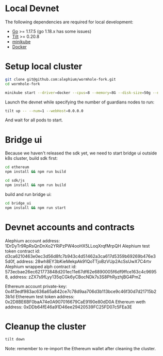 # Local Devnet

The following dependencies are required for local development:

- [Go](https://golang.org/dl/) >= 1.17.5 (go 1.18.x has some issues)
- [Tilt](http://tilt.dev/) >= 0.20.8
- [minikube](https://kubernetes.io/docs/setup/learning-environment/minikube/)
- [Docker](https://docs.docker.com/engine/install/)

# Setup local cluster

```sh
git clone git@github.com:alephium/wormhole-fork.git
cd wormhole-fork
```

```sh
minikube start --driver=docker --cpus=8 --memory=8G --disk-size=50g --namespace=wormhole
```

Launch the devnet while specifying the number of guardians nodes to run:

```sh
tilt up -- --num=1 --webHost=0.0.0.0
```

And wait for all pods to start.

# Bridge ui

Because we haven't released the sdk yet, we need to start bridge ui outside k8s cluster, build sdk first:

```sh
cd ethereum
npm install && npm run build

cd sdk/js
npm install && npm run build
```

build and run bridge ui:

```sh
cd bridge_ui
npm install && npm run start
```

# Devnet accounts and contracts

Alephium account address: 1DrDyTr9RpRsQnDnXo2YRiPzPW4ooHX5LLoqXrqfMrpQH
Alephium test token contract id: d3ca6210463e0ec3d56d8fc7b943c4d51462a3ca617d5359b69269b476e35d0f, address: 28wh8EY3bKieMekpAk91QoTTjoBzVUp2AcSsUwX7C4rtv
Alephium wrapped alph contract id: 573ecbae26ec621773848d201ec11e67df62e6890005f6df9ffce163c4c96958, address: zZX7s9fLyy135qCGk6yCBocNDk7s3S8PhRyzhjBG4PmZ

Ethereum account private-key: 0x4f3edf983ac636a65a842ce7c78d9aa706d3b113bce9c46f30d7d21715b23b1d
Ethereum test token address: 0x2D8BE6BF0baA74e0A907016679CaE9190e80dD0A
Ethereum weth address: 0xDDb64fE46a91D46ee29420539FC25FD07c5FEa3E

# Cleanup the cluster

```sh
tilt down
```

Note: remember to re-import the Ethereum wallet after cleaning the cluster.
